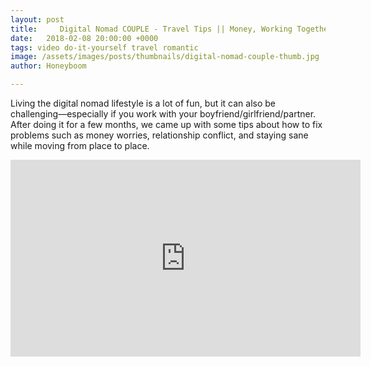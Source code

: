 ```yaml
---
layout: post
title:     Digital Nomad COUPLE - Travel Tips || Money, Working Together, Traveling Slow
date:   2018-02-08 20:00:00 +0000
tags: video do-it-yourself travel romantic
image: /assets/images/posts/thumbnails/digital-nomad-couple-thumb.jpg
author: Honeyboom

---
```

Living the digital nomad lifestyle is a lot of fun, but it can also be challenging—especially if you work with your boyfriend/girlfriend/partner. After doing it for a few months, we came up with some tips about how to fix problems such as money worries, relationship conflict, and staying sane while moving from place to place.

<div class="video-container"><iframe width="560" height="315" src="https://www.youtube.com/embed/60HBpxzSR0I" frameborder="0" allow="autoplay; encrypted-media" allowfullscreen></iframe></div>
